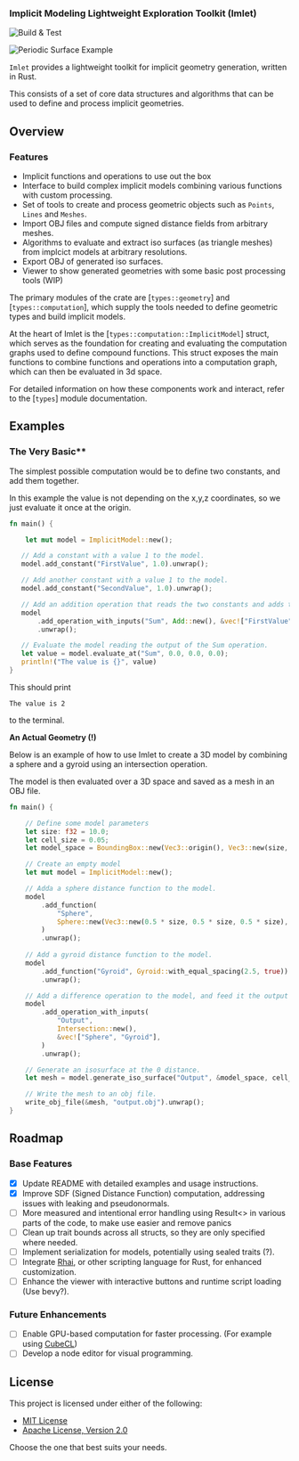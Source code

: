 ### Implicit Modeling Lightweight Exploration Toolkit (Imlet)

![Build & Test](https://github.com/joelhi/implicit-rs/actions/workflows/rust.yml/badge.svg)

![Periodic Surface Example](media/examples.png)

`Imlet` provides a lightweight toolkit for implicit geometry generation, written in Rust.

 This consists of a set of core data structures and algorithms that can be used to define and process implicit geometries.

 ## Overview
 
 ### Features
 * Implicit functions and operations to use out the box
 * Interface to build complex implicit models combining various functions with custom processing.
 * Set of tools to create and process geometric objects such as `Points`, `Lines` and `Meshes`.
 * Import OBJ files and compute signed distance fields from arbitrary meshes.
 * Algorithms to evaluate and extract iso surfaces (as triangle meshes) from implcict models at arbitrary resolutions.
 * Export OBJ of generated iso surfaces.
 * Viewer to show generated geometries with some basic post processing tools (WIP)
 
 The primary modules of the crate are [`types::geometry`] and [`types::computation`], which supply the tools needed to define geometric types and build implicit models.

 At the heart of Imlet is the [`types::computation::ImplicitModel`] struct, which serves as the foundation for creating and evaluating the computation graphs used to define compound functions.
 This struct exposes the main functions to combine functions and operations into a computation graph, which can then be evaluated in 3d space.

 For detailed information on how these components work and interact, refer to the [`types`] module documentation.

 ## Examples

 ### The Very Basic**
 
 The simplest possible computation would be to define two constants, and add them together.
 
 In this example the value is not depending on the x,y,z coordinates, so we just evaluate it once at the origin.

 ```rust
 fn main() {

     let mut model = ImplicitModel::new();

    // Add a constant with a value 1 to the model.
    model.add_constant("FirstValue", 1.0).unwrap();

    // Add another constant with a value 1 to the model.
    model.add_constant("SecondValue", 1.0).unwrap();

    // Add an addition operation that reads the two constants and adds them together.
    model
        .add_operation_with_inputs("Sum", Add::new(), &vec!["FirstValue", "SecondValue"])
        .unwrap();

    // Evaluate the model reading the output of the Sum operation.
    let value = model.evaluate_at("Sum", 0.0, 0.0, 0.0);
    println!("The value is {}", value)
}

 ```
 
 This should print 
 ```shell
 The value is 2
 ```
 to the terminal.
 
 **An Actual Geometry (!)**
 
 Below is an example of how to use Imlet to create a 3D model by combining a sphere and a gyroid using an intersection operation.
 
 The model is then evaluated over a 3D space and saved as a mesh in an OBJ file.

 ```rust
 fn main() {
 
     // Define some model parameters
     let size: f32 = 10.0;
     let cell_size = 0.05;
     let model_space = BoundingBox::new(Vec3::origin(), Vec3::new(size, size, size));

     // Create an empty model
     let mut model = ImplicitModel::new();

     // Adda a sphere distance function to the model.
     model
         .add_function(
             "Sphere",
             Sphere::new(Vec3::new(0.5 * size, 0.5 * size, 0.5 * size), 0.45 * size),
         )
         .unwrap();
     
     // Add a gyroid distance function to the model.
     model
         .add_function("Gyroid", Gyroid::with_equal_spacing(2.5, true))
         .unwrap();

     // Add a difference operation to the model, and feed it the output of the sphere and gyroid distance functions.
     model
         .add_operation_with_inputs(
             "Output",
             Intersection::new(),
             &vec!["Sphere", "Gyroid"],
         )
         .unwrap();

     // Generate an isosurface at the 0 distance.
     let mesh = model.generate_iso_surface("Output", &model_space, cell_size);

     // Write the mesh to an obj file.
     write_obj_file(&mesh, "output.obj").unwrap();
 }
 ```


## Roadmap

### Base Features
- [x] Update README with detailed examples and usage instructions.
- [x] Improve SDF (Signed Distance Function) computation, addressing issues with leaking and pseudonormals.
- [ ] More measured and intentional error handling using Result<> in various parts of the code, to make use easier and remove panics
- [ ] Clean up trait bounds across all structs, so they are only specified where needed.
- [ ] Implement serialization for models, potentially using sealed traits (?).
- [ ] Integrate [Rhai](https://rhai.rs/), or other scripting language for Rust, for enhanced customization.
- [ ] Enhance the viewer with interactive buttons and runtime script loading (Use bevy?).

### Future Enhancements
- [ ] Enable GPU-based computation for faster processing. (For example using [CubeCL](https://github.com/tracel-ai/cubecl))
- [ ] Develop a node editor for visual programming.

## License

This project is licensed under either of the following:

- [MIT License](LICENSE-MIT) 
- [Apache License, Version 2.0](LICENSE-APACHE)

Choose the one that best suits your needs.

